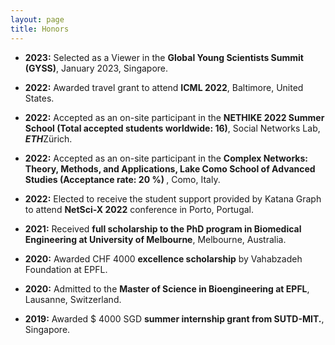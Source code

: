 ```yaml
---
layout: page
title: Honors
---
```


- <b>2023:</b> Selected as a Viewer in the **Global Young Scientists Summit (GYSS)**, January 2023, Singapore.

- <b>2022:</b> Awarded travel grant to attend **ICML 2022**, Baltimore, United States.

- <b>2022:</b> Accepted as an on-site participant in the <b>NETHIKE 2022 Summer School (Total accepted students worldwide: 16)</b>, Social Networks Lab, ***ETH***Zürich.

- <b>2022:</b> Accepted as an on-site participant in the <b>Complex Networks: Theory, Methods, and Applications,
Lake Como School of Advanced Studies (Acceptance rate: 20 %) </b>, Como, Italy.

- <b>2022:</b> Elected to receive the student support provided by Katana Graph to attend <b>NetSci-X 2022</b> conference in Porto, Portugal.
 

- <b>2021:</b> Received <b>full scholarship to the PhD program in Biomedical Engineering at University of Melbourne</b>, Melbourne, Australia. 

- <b>2020:</b> Awarded CHF 4000 <b>excellence scholarship</b> by Vahabzadeh Foundation at EPFL. 

- <b>2020:</b>  Admitted to the <b>Master of Science in Bioengineering at EPFL</b>, Lausanne, Switzerland. 

- <b>2019:</b> Awarded $ 4000 SGD <b>summer internship grant from SUTD-MIT.</b>, Singapore. 



<!--
My name is Inigo Montoya. I have the following qualities:

- I rock a great mustache
- I'm extremely loyal to my family

What else do you need?

### my history

To be honest, I'm having some trouble remembering right now, so why don't you just watch [my movie](http://en.wikipedia.org/wiki/The_Princess_Bride_%28film%29) and it will answer **all** your questions. -->
